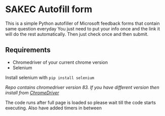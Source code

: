 
# SAKEC Autofill form
This is a simple Python autofiller of Microsoft feedback forms that contain same question everyday
You just need to put your info once and the link it will do the rest automatically.
Then just check once and then submit.

## Requirements
* Chromedriver of your current chrome version
* Selenium 



Install selenium with 
`pip install selenium`

*Repo contains chromedriver version 83. If you have different version then install from [ChromeDriver](https://chromedriver.chromium.org/downloads)* 


The code runs after full page is loaded so please wait till the code starts executing. Also have added timers in between
